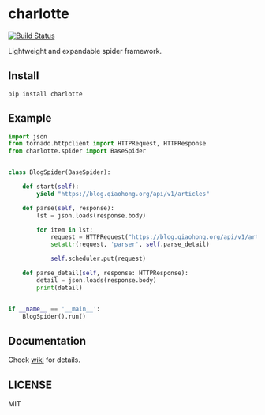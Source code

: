 # charlotte

[![Build Status](https://travis-ci.com/Jack-Kingdom/charlotte.svg?branch=master)](https://travis-ci.com/Jack-Kingdom/charlotte)

Lightweight and expandable spider framework.

## Install
```shell
pip install charlotte
```

## Example

```python
import json
from tornado.httpclient import HTTPRequest, HTTPResponse
from charlotte.spider import BaseSpider


class BlogSpider(BaseSpider):

    def start(self):
        yield "https://blog.qiaohong.org/api/v1/articles"

    def parse(self, response):
        lst = json.loads(response.body)

        for item in lst:
            request = HTTPRequest("https://blog.qiaohong.org/api/v1/articles" + "/" + item['slug'])
            setattr(request, 'parser', self.parse_detail)

            self.scheduler.put(request)

    def parse_detail(self, response: HTTPResponse):
        detail = json.loads(response.body)
        print(detail)


if __name__ == '__main__':
    BlogSpider().run()
```

## Documentation
Check [wiki](https://github.com/Jack-Kingdom/charlotte/wiki) for details.

## LICENSE
MIT